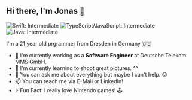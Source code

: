 ## Hi there, I'm Jonas 👋

 ![Swift: Intermediate](https://img.shields.io/badge/Swift-Intermediate-orange) ![TypeScript/JavaScript: Intermediate](https://img.shields.io/badge/TypeScript%2FJavaScript-Intermediate-brightgreen) ![Java: Intermediate](https://img.shields.io/badge/Java-Intermediate-red)
 
I'm a 21 year old prgrammer from Dresden in Germany 🇩🇪

- 🔭 I'm currently working as a **Software Engineer** at Deutsche Telekom MMS GmbH.
- 🌱 I'm currently learning to shoot great pictures. ^^
- 💬 You can ask me about everything but maybe I can't help. 😝
- 📫 You can reach me via E-Mail or LinkedIn!
- ⚡ Fun Fact: I really love Nintendo games! 🕹
